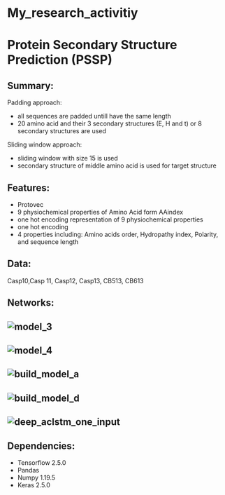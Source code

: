 # My_research_activitiy
# Protein Secondary Structure Prediction (PSSP)
## Summary:  
Padding approach:  
- all sequences are padded untill have the same length  
- 20 amino acid and their 3 secondary structures (E, H and t) or 8 secondary structures are used  

Sliding window approach:  
- sliding window with size 15 is used  
- secondary structure of middle amino acid is used for target structure  

## Features:
- Protovec  
- 9 physiochemical properties of Amino Acid form AAindex  
- one hot encoding representation of 9 physiochemical properties  
- one hot encoding  
- 4 properties including: Amino acids order, Hydropathy index, Polarity, and sequence length  

## Data:
Casp10,Casp 11, Casp12, Casp13, CB513, CB613

## Networks:

## ![model_3](https://user-images.githubusercontent.com/24568067/144295056-1bde0b04-2c23-4d38-a653-cc720718a72d.png)  
## ![model_4](https://user-images.githubusercontent.com/24568067/144295279-b27cab8c-8671-41ea-ae3a-16d58a566742.png)  
## ![build_model_a](https://user-images.githubusercontent.com/24568067/144295448-d2c21290-36b1-42bb-8279-d0e43d227f5e.png)  
## ![build_model_d](https://user-images.githubusercontent.com/24568067/144295466-9c400160-341f-4dd3-acfb-91d51b3165fa.png)  
## ![deep_aclstm_one_input](https://user-images.githubusercontent.com/24568067/144295480-e6c66771-f67a-4211-ba7a-02e11c29793a.png)

## Dependencies:  
- Tensorflow 2.5.0  
- Pandas  
- Numpy 1.19.5  
- Keras 2.5.0  




